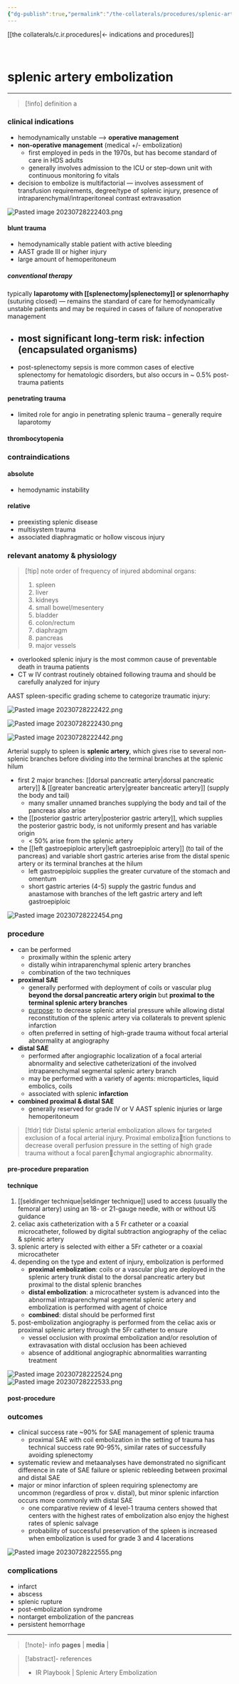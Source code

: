 ```yaml
---
{"dg-publish":true,"permalink":"/the-collaterals/procedures/splenic-artery-embolization/"}
---
```



[[the collaterals/c.ir.procedures\|← indications and procedures]]

<br>

# splenic artery embolization
---


> [!info] definition
> a

### clinical indications
- hemodynamically unstable –> **operative management**
- **non-operative management** (medical +/- embolization)
	- first employed in peds in the 1970s, but has become standard of care in HDS adults
	- generally involves admission to the ICU or step-down unit with continuous monitoring fo vitals
- decision to embolize is multifactorial — involves assessment of transfusion requirements, degree/type of splenic injury, presence of intraparenchymal/intraperitoneal contrast extravasation

![Pasted image 20230728222403.png](/img/user/kitchen%20drawer/attachments/Pasted%20image%2020230728222403.png)

#### blunt trauma
- hemodynamically stable patient with active bleeding
- AAST grade III or higher injury
- large amount of hemoperitoneum

##### conventional therapy
typically **laparotomy with [[splenectomy\|splenectomy]] or splenorrhaphy** (suturing closed) — remains the standard of care for hemodynamically unstable patients and may be required in cases of failure of nonoperative management
- most significant long-term risk: infection (encapsulated organisms)
	- 
- post-splenectomy sepsis is more common cases of elective splenectomy for hematologic disorders, but also occurs in ~ 0.5% post-trauma patients

#### penetrating trauma
- limited role for angio in penetrating splenic trauma – generally require laparotomy

#### thrombocytopenia


### contraindications
#### absolute
- hemodynamic instability

#### relative
- preexisting splenic disease
- multisystem trauma
- associated diaphragmatic or hollow viscous injury

### relevant anatomy & physiology

> [!tip] note
> order of frequency of injured abdominal organs:
> 1. spleen
> 2. liver
> 3. kidneys
> 4. small bowel/mesentery
> 5. bladder
> 6. colon/rectum
> 7. diaphragm
> 8. pancreas
> 9. major vessels

- overlooked splenic injury is the most common cause of preventable death in trauma patients
- CT w IV contrast routinely obtained following trauma and should be carefully analyzed for injury

AAST spleen-specific grading scheme to categorize traumatic injury:

![Pasted image 20230728222422.png](/img/user/kitchen%20drawer/attachments/Pasted%20image%2020230728222422.png)

![Pasted image 20230728222430.png](/img/user/kitchen%20drawer/attachments/Pasted%20image%2020230728222430.png)

![Pasted image 20230728222442.png](/img/user/kitchen%20drawer/attachments/Pasted%20image%2020230728222442.png)

Arterial supply to spleen is **splenic artery**, which gives rise to several non-splenic branches before dividing into the terminal branches at the splenic hilum
- first 2 major branches: [[dorsal pancreatic artery\|dorsal pancreatic artery]] & [[greater bancreatic artery\|greater bancreatic artery]] (supply the body and tail)
	- many smaller unnamed branches supplying the body and tail of the pancreas also arise
- the [[posterior gastric artery\|posterior gastric artery]], which supplies the posterior gastric body, is not uniformly present and has variable origin
	- < 50% arise from the splenic artery
- the [[left gastroepiploic artery\|left gastroepiploic artery]] (to tail of the pancreas) and variable short gastric arteries arise from the distal spenic artery or its terminal branches at the hilum
	- left gastroepiploic supplies the greater curvature of the stomach and omentum
	- short gastric arteries (4-5) supply the gastric fundus and anastamose with branches of the left gastric artery and left gastroepiploic

![Pasted image 20230728222454.png](/img/user/kitchen%20drawer/attachments/Pasted%20image%2020230728222454.png)
### procedure
- can be performed 
	- proximally within the splenic artery
	- distally wihin intraparenchymal splenic artery branches
	- combination of the two techniques
- **proximal SAE**
	- generally performed with deployment of coils or vascular plug **beyond the dorsal pancreatic artery origin** but **proximal to the terminal splenic artery branches**
	- <u>purpose</u>: to decrease splenic arterial pressure while allowing distal reconstitution of the splenic artery via collaterals to prevent splenic infarction
	- often preferred in setting of high-grade trauma without focal arterial abnormality at angiography
- **distal SAE**
	- performed after angiographic localization of a focal arterial abnormality and selective catheterizationi of the involved intraparenchymal segmental splenic artery branch
	- may be performed with a variety of agents: microparticles, liquid embolics, coils
	- associated with splenic **infarction**
- **combined proximal & distal SAE**
	- generally reserved for grade IV or V AAST splenic injuries or large hemoperitoneum

> [!tldr] tldr
> Distal splenic arterial embolization allows for targeted exclusion of a focal arterial injury. 
> Proximal embolization functions to decrease overall perfusion pressure in the setting of high grade trauma without a focal parenchymal angiographic abnormality.

#### pre-procedure preparation


#### technique
1. [[seldinger technique\|seldinger technique]] used to access (usually the femoral artery) using an 18- or 21-gauge needle, with or without US guidance
2. celiac axis catheterization with a 5 Fr catheter or a coaxial microcatheter, followed by digital subtraction angiography of the celiac & splenic artery
3. splenic artery is selected with either a 5Fr catheter or a coaxial microcatheter
4. depending on the type and extent of injury, embolization is performed
	- **proximal embolization**: coils or a vascular plug are deployed in the splenic artery trunk distal to the dorsal pancreatic artery but proximal to the distal splenic branches
	- **distal embolization**: a microcatheter system is advanced into the abnormal intraparenchymal segmental splenic artery and embolization is performed with agent of choice
	- **combined**: distal should be performed first
5. post-embolization angiography is performed from the celiac axis or proximal splenic artery through the 5Fr catheter to ensure 
	- vessel occlusion with proximal embolization and/or resolution of extravasation with distal occlusion has been achieved
	- absence of additional angiographic abnormalities warranting treatment

![Pasted image 20230728222524.png](/img/user/kitchen%20drawer/attachments/Pasted%20image%2020230728222524.png)
![Pasted image 20230728222533.png](/img/user/kitchen%20drawer/attachments/Pasted%20image%2020230728222533.png)

#### post-procedure



### outcomes
- clinical success rate ~90% for SAE management of splenic trauma
	- proximal SAE with coil embolization in the setting of trauma has technical success rate 90-95%, similar rates of successfully avoiding splenectomy
- systematic review and metaanalyses have demonstrated no significant difference in rate of SAE failure or splenic rebleeding between proximal and distal SAE
- major or minor infarction of spleen requiring splenectomy are uncommon (regardless of prox v. distal), but minor splenic infarction occurs more commonly with distal SAE
	- one comparative review of 4 level-1 trauma centers showed that centers with the highest rates of embolization also enjoy the highest rates of splenic salvage
	- probability of successful preservation of the spleen is increased when embolization is used for grade 3 and 4 lacerations

![Pasted image 20230728222555.png](/img/user/kitchen%20drawer/attachments/Pasted%20image%2020230728222555.png)

### complications
- infarct
- abscess
- splenic rupture
- post-embolization syndrome
- nontarget embolization of the pancreas
- persistent hemorrhage


---

> [!note]- info
> **pages** | 
> **media** | 


> [!abstract]- references
> - IR Playbook | Splenic Artery Embolization






